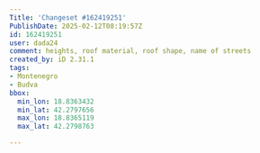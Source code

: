 ```yaml
---
Title: 'Changeset #162419251'
PublishDate: 2025-02-12T08:19:57Z
id: 162419251
user: dada24
comment: heights, roof material, roof shape, name of streets
created_by: iD 2.31.1
tags:
- Montenegro
- Budva
bbox:
  min_lon: 18.8363432
  min_lat: 42.2797656
  max_lon: 18.8365119
  max_lat: 42.2798763

---
```

